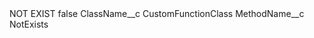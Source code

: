 <?xml version="1.0" encoding="UTF-8"?>
<CustomMetadata xmlns="http://soap.sforce.com/2006/04/metadata" xmlns:xsi="http://www.w3.org/2001/XMLSchema-instance" xmlns:xsd="http://www.w3.org/2001/XMLSchema">
    <label>NOT EXIST</label>
    <protected>false</protected>
    <values>
        <field>ClassName__c</field>
        <value xsi:type="xsd:string">CustomFunctionClass</value>
    </values>
    <values>
        <field>MethodName__c</field>
        <value xsi:type="xsd:string">NotExists</value>
    </values>
</CustomMetadata>
